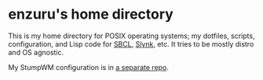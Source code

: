 # enzuru's home directory

This is my home directory for POSIX operating systems; my dotfiles, scripts, configuration, and Lisp code for [SBCL](https://www.sbcl.org/), [Slynk](https://github.com/joaotavora/sly), etc. It tries to be mostly distro and OS agnostic.

My StumpWM configuration is in [a separate repo](https://github.com/enzuru/.stumpwm.d).
